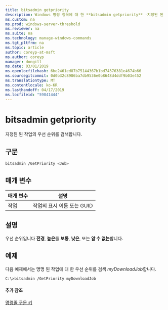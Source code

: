 ```yaml
---
title: bitsadmin getpriority
description: Windows 명령 항목에 대 한 **bitsadmin getpriority** -지정된 된 작업의 우선 순위를 검색 합니다.
ms.custom: na
ms.prod: windows-server-threshold
ms.reviewer: na
ms.suite: na
ms.technology: manage-windows-commands
ms.tgt_pltfrm: na
ms.topic: article
author: coreyp-at-msft
ms.author: coreyp
manager: dongill
ms.date: 03/01/2019
ms.openlocfilehash: 6be2461ed87b75144367b1bd74376381e4674b66
ms.sourcegitcommit: 0d0b32c8986ba7db9536e0b8648d4ddf9b03e452
ms.translationtype: MT
ms.contentlocale: ko-KR
ms.lasthandoff: 04/17/2019
ms.locfileid: "59841444"
---
```

# <a name="bitsadmin-getpriority"></a>bitsadmin getpriority

지정된 된 작업의 우선 순위를 검색합니다.

## <a name="syntax"></a>구문

```
bitsadmin /GetPriority <Job>
```

## <a name="parameters"></a>매개 변수

|매개 변수|설명|
|---------|-----------|
|작업|작업의 표시 이름 또는 GUID|

## <a name="remarks"></a>설명

우선 순위입니다 **전경**, **높은**를 **보통**, **낮은**, 또는 **알 수 없는**합니다.

## <a name="BKMK_examples"></a>예제

다음 예제에서는 명명 된 작업에 대 한 우선 순위를 검색 *myDownloadJob*합니다.
```
C:\>bitsadmin /GetPriority myDownloadJob
```

#### <a name="additional-references"></a>추가 참조

[명령줄 구문 키](command-line-syntax-key.md)
